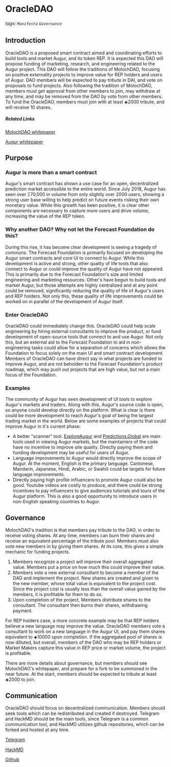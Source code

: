 # OracleDAO

###### tags: `Manifesto` `Governance`

## Introduction

OracleDAO is a proposed smart contract aimed and coordinating efforts to build tools and market Augur, and its token REP.
It is expected this DAO will propose funding of marketing, research, and engineering related to the Augur project. This DAO will
follow the traditions of MolochDAO, focusing on positive externality projects to improve value for REP holders and users of Augur.
DAO members will be expected to pay tribute in DAI, and vote on proposals to fund projects. Also following the tradition of MolochDAO,
members must get approval from other members to join, may withdraw at any time, and may be removed from the DAO by vote from other members.
To fund the OracleDAO, members must join with at least ◈2000 tribute, and will receive 10 shares.

##### Related Links

[MolochDAO whitepaper](https://github.com/MolochVentures/Whitepaper/blob/master/Whitepaper.pdf)

[Augur whitepaper](https://www.augur.net/whitepaper.pdf)


## Purpose

### Augur is more than a smart contract

Augur's smart contract has shown a use case for an open, decentralized prediction market accessible to the entire world. Since July 2018,
Augur has seen over Ξ70,000 in volume from only slightly over 2000 users, showing a strong user base willing to help predict on future
events risking their own monetary value. While this growth has been positive, it is clear other components are necessary to capture more
users and drive volume, increasing the value of the REP token.

### Why another DAO? Why not let the Forecast Foundation do this?

During this rise, it has become clear development is seeing a tragedy of commons. The Forecast Foundation is primarily focused on developing
the Augur smart contracts and core UI to connect to Augur. While this development is active and strong, other quality of life tools that also connect to Augur or could
improve the quality of Augur have not appeared. This is primarily due to the Forecast Foundation's size and limited engineering and marketing
resources. Other's have begun to build tools and market Augur, but those attempts are highly centralized and at any point could be removed,
significantly reducing the quality of life of Augur's users and REP holders. Not only this, these quality of life improvements could be worked
on in parallel of the development of Augur itself.

### Enter OracleDAO

OracleDAO could immediately change this. OracleDAO could help scale engineering by hiring external consultants to improve the product,
or fund development of open-source tools that connect to and use Augur. Not only this, but an external aid to the Forecast Foundation
to aid in non-engineering tasks could allow for a separation of concerns which allows the Foundation to focus solely on the main UI and
smart contract development. Members of OracleDAO can have direct say in what projects are funded to improve Augur, and are not beholden
to the Forecast Foundation's product roadmap, which may push out projects that are high value, but not a main focus of the Foundation.

### Examples

The community of Augur has seen development of UI tools to explore Augur's markets and traders. Along with this, Augur's source code is open,
so anyone could develop directly on the platform. What is clear is there could be more development to reach Augur's goal of being the largest
trading market in the world. Below are some examples of projects that could improve Augur in it's current phase:

* A better "scanner" tool. [ExploreAugur](https://exploreaugur.com/) and [Predictions.Global](https://predictions.global/) are main tools used in viewing Augur markets, but the maintainers of the code have no incentive to improve site quality. Directly paying them and funding development may be useful for users of Augur.
* Language improvements to Augur would directly improve the scope of Augur. At the moment, English is the primary language. Cantonese, Mandarin, Japanese, Hindi, Arabic, or Swahili could be targets for future language improvements.
* Directly paying high profile influencers to promote Augur could also be good. Youtube videos are costly to produce, and there could be strong incentives to pay influencers to give audiences tutorials and tours of the Augur platform. This is also a good opportunity to introduce users in non-English speaking countries to Augur.

## Governance

MolochDAO's tradition is that members pay tribute to the DAO, in order to receive voting shares. At any time, members can burn their
shares and receive an equivalent percentage of the tribute pool. Members must also vote new members in by giving them shares. At its core,
this gives a simple mechanic for funding projects.

1. Members recognize a project will improve their overall aggregated value. Members put a price on how much this could improve their value.
2. Members vote a new external consultant to become a member of the DAO and implement the project. New shares are created and given to the new member, whose total value is equivalent to the project cost. Since the project cost is usually less than the overall value gained by the members, it is profitable for them to do so.
3. Upon completion of the project, Members distribute shares to the consultant. The consultant then burns their shares, withdrawing payment.

For REP holders case, a more concrete example may be that REP holders believe a new language may improve the value. OracleDAO members vote a
consultant to work on a new language in the Augur UI, and pay them shares equivalent to ◈10000 upon completion. If the aggregated pool of
shares is now dilluted, but overall, members of the DAO who may be REP holders or Market Makers capture this value in REP price or market
volume, the project is profitable.

There are more details about governance, but members should see MolochDAO's whitepaper, and prepare for a fork to be summoned in the near future. At the start, members should be expected to tribute at least ◈2000 to join.

## Communication

OracleDAO should focus on decentralized communication. Members should seek tools which can be redistributed and created if destroyed. Telegram
and HackMD should be the main tools, since Telegram is a common communication tool, and HackMD utilizes github repositories, which can be forked
and hosted at any time.

[Telegram](https://t.me/oracledao) 

[HackMD](https://hackmd.io/team/oracle-dao)

[Github](https://github.com/jfarid27/oracle-dao)